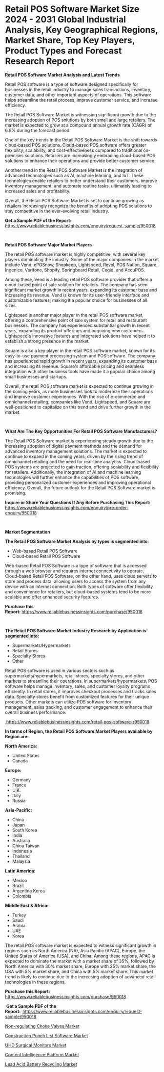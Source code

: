 <p><h1>Retail POS Software Market Size 2024 - 2031 Global Industrial Analysis, Key Geographical Regions, Market Share, Top Key Players, Product Types and Forecast Research Report</h1></p><p><strong>Retail POS Software Market Analysis and Latest Trends</strong></p>
<p><p>Retail POS software is a type of software designed specifically for businesses in the retail industry to manage sales transactions, inventory, customer data, and other important aspects of operations. This software helps streamline the retail process, improve customer service, and increase efficiency.</p><p>The Retail POS Software Market is witnessing significant growth due to the increasing adoption of POS solutions by both small and large retailers. The market is expected to grow at a compound annual growth rate (CAGR) of 6.9% during the forecast period.</p><p>One of the key trends in the Retail POS Software Market is the shift towards cloud-based POS solutions. Cloud-based POS software offers greater flexibility, scalability, and cost-effectiveness compared to traditional on-premises solutions. Retailers are increasingly embracing cloud-based POS solutions to enhance their operations and provide better customer service.</p><p>Another trend in the Retail POS Software Market is the integration of advanced technologies such as AI, machine learning, and IoT. These technologies enable retailers to better understand their customers, improve inventory management, and automate routine tasks, ultimately leading to increased sales and profitability.</p><p>Overall, the Retail POS Software Market is set to continue growing as retailers increasingly recognize the benefits of adopting POS solutions to stay competitive in the ever-evolving retail industry.</p></p>
<p><strong>Get a Sample PDF of the Report:&nbsp;</strong> <a href="https://www.reliablebusinessinsights.com/enquiry/request-sample/950018">https://www.reliablebusinessinsights.com/enquiry/request-sample/950018</a></p>
<p>&nbsp;</p>
<p><strong>Retail POS Software Major Market Players</strong></p>
<p><p>The retail POS software market is highly competitive, with several key players dominating the industry. Some of the major companies in the market include Vend, ePOSnow, Shopkeep, Lightspeed, Revel, POS Nation, Square, Ingenico, Verifone, Shopify, Springboard Retail, Cegid, and AccuPOS.</p><p>Among these, Vend is a leading retail POS software provider that offers a cloud-based point of sale solution for retailers. The company has seen significant market growth in recent years, expanding its customer base and increasing its revenue. Vend is known for its user-friendly interface and customizable features, making it a popular choice for businesses of all sizes.</p><p>Lightspeed is another major player in the retail POS software market, offering a comprehensive point of sale system for retail and restaurant businesses. The company has experienced substantial growth in recent years, expanding its product offerings and acquiring new customers. Lightspeed's innovative features and integrated solutions have helped it to establish a strong presence in the market.</p><p>Square is also a key player in the retail POS software market, known for its easy-to-use payment processing system and POS software. The company has experienced rapid growth in recent years, expanding its customer base and increasing its revenue. Square's affordable pricing and seamless integration with other business tools have made it a popular choice among small businesses and startups.</p><p>Overall, the retail POS software market is expected to continue growing in the coming years, as more businesses look to modernize their operations and improve customer experiences. With the rise of e-commerce and omnichannel retailing, companies like Vend, Lightspeed, and Square are well-positioned to capitalize on this trend and drive further growth in the market.</p></p>
<p>&nbsp;</p>
<p><strong>What Are The Key Opportunities For Retail POS Software Manufacturers?</strong></p>
<p><p>The Retail POS Software market is experiencing steady growth due to the increasing adoption of digital payment methods and the demand for advanced inventory management solutions. The market is expected to continue to expand in the coming years, driven by the rising trend of omnichannel retailing and the need for real-time analytics. Cloud-based POS systems are projected to gain traction, offering scalability and flexibility for retailers. Additionally, the integration of AI and machine learning technologies will further enhance the capabilities of POS software, providing personalized customer experiences and improving operational efficiency. Overall, the future outlook for the Retail POS Software market is promising.</p></p>
<p><strong>Inquire or Share Your Questions If Any Before Purchasing This Report:</strong> <a href="https://www.reliablebusinessinsights.com/enquiry/pre-order-enquiry/950018">https://www.reliablebusinessinsights.com/enquiry/pre-order-enquiry/950018</a></p>
<p>&nbsp;</p>
<p><strong>Market Segmentation</strong></p>
<p><strong>The Retail POS Software Market Analysis by types is segmented into:</strong></p>
<p><ul><li>Web-based Retail POS Software</li><li>Cloud-based Retail POS Software</li></ul></p>
<p><p>Web-based Retail POS Software is a type of software that is accessed through a web browser and requires internet connectivity to operate. Cloud-based Retail POS Software, on the other hand, uses cloud servers to store and process data, allowing users to access the system from any device with an internet connection. Both types of software offer flexibility and convenience for retailers, but cloud-based systems tend to be more scalable and offer enhanced security features.</p></p>
<p><strong>Purchase this Report:&nbsp;</strong><a href="https://www.reliablebusinessinsights.com/purchase/950018">https://www.reliablebusinessinsights.com/purchase/950018</a></p>
<p>&nbsp;</p>
<p><strong>The Retail POS Software Market Industry Research by Application is segmented into:</strong></p>
<p><ul><li>Supermarkets/Hypermarkets</li><li>Retail Stores</li><li>Specialty Stores</li><li>Other</li></ul></p>
<p><p>Retail POS software is used in various sectors such as supermarkets/hypermarkets, retail stores, specialty stores, and other markets to streamline their operations. In supermarkets/hypermarkets, POS software helps manage inventory, sales, and customer loyalty programs efficiently. In retail stores, it improves checkout processes and tracks sales data. Specialty stores benefit from customized features for their unique products. Other markets can utilize POS software for inventory management, sales tracking, and customer engagement to enhance their overall business performance.</p></p>
<p><a href="https://www.reliablebusinessinsights.com/retail-pos-software-r950018">&nbsp;https://www.reliablebusinessinsights.com/retail-pos-software-r950018</a></p>
<p><strong>In terms of Region, the Retail POS Software Market Players available by Region are:</strong></p>
<p>
    <p> <strong> North America: </strong>
        <ul>
            <li>United States</li>
            <li>Canada</li>
        </ul>
        </p> 
    <p> <strong> Europe: </strong>
        <ul>
            <li>Germany</li>
            <li>France</li>
            <li>U.K.</li>
            <li>Italy</li>
            <li>Russia</li>
        </ul>
        </p> 
    <p> <strong> Asia-Pacific: </strong>
        <ul>
            <li>China</li>
            <li>Japan</li>
            <li>South Korea</li>
            <li>India</li>
            <li>Australia</li>
            <li>China Taiwan</li>
            <li>Indonesia</li>
            <li>Thailand</li>
            <li>Malaysia</li>
        </ul>
        </p> 
    <p> <strong> Latin America: </strong>
        <ul>
            <li>Mexico</li>
            <li>Brazil</li>
            <li>Argentina Korea</li>
            <li>Colombia</li>
        </ul>
        </p> 
    <p> <strong> Middle East & Africa: </strong>
        <ul>
            <li>Turkey</li>
            <li>Saudi</li>
            <li>Arabia</li>
            <li>UAE</li>
            <li>Korea</li>
        </ul>
    </p>
    </p>
<p><p>The retail POS software market is expected to witness significant growth in regions such as North America (NA), Asia Pacific (APAC), Europe, the United States of America (USA), and China. Among these regions, APAC is expected to dominate the market with a market share of 35%, followed by North America with 30% market share, Europe with 25% market share, the USA with 5% market share, and China with 5% market share. This market trend is likely to continue due to the increasing adoption of advanced retail technologies in these regions.</p></p>
<p><strong>Purchase this Report: </strong><a href="https://www.reliablebusinessinsights.com/purchase/950018">https://www.reliablebusinessinsights.com/purchase/950018</a></p>
<p>&nbsp;<strong>Get a Sample PDF of the Report:&nbsp;&nbsp;</strong><a href="https://www.reliablebusinessinsights.com/enquiry/request-sample/950018">https://www.reliablebusinessinsights.com/enquiry/request-sample/950018</a></p>
<p><strong></strong></p>
<p><p><a href="https://www.linkedin.com/pulse/non-regulating-choke-valves-market-trends-focusing-insight-uelpe?trackingId=ENmNoaCYRaGPedqh01RstQ%3D%3D">Non-regulating Choke Valves Market</a></p><p><a href="https://github.com/brendafegmorris532/Market-Research-Report-List-2/blob/main/construction-punch-list-software-market.md">Construction Punch List Software Market</a></p><p><a href="https://www.linkedin.com/pulse/uhd-surgical-monitors-market-analysis-report-global-insights-kabpc?trackingId=VHFtD91GSDW00oJrVwhwew%3D%3D">UHD Surgical Monitors Market</a></p><p><a href="https://github.com/hrhzhypq19/Market-Research-Report-List-1/blob/main/content-intelligence-platform-market.md">Content Intelligence Platform Market</a></p><p><a href="https://github.com/LarryPearsongXXfvf/Market-Research-Report-List-1/blob/main/lead-acid-battery-recycling-market.md">Lead Acid Battery Recycling Market</a></p></p>